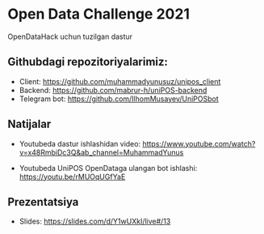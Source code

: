 # Open Data Challenge 2021

OpenDataHack uchun tuzilgan dastur

## Githubdagi repozitoriyalarimiz:

-   Client: https://github.com/muhammadyunusuz/unipos_client
-   Backend: https://github.com/mabrur-h/uniPOS-backend
-   Telegram bot: https://github.com/IlhomMusayev/UniPOSbot

## Natijalar

-   Youtubeda dastur ishlashidan video:
    https://www.youtube.com/watch?v=x48RmbiDc3Q&ab_channel=MuhammadYunus

-   Youtubeda UniPOS OpenDataga ulangan bot ishlashi: https://youtu.be/rMUOqUGfYaE

## Prezentatsiya

-   Slides: https://slides.com/d/Y1wUXkI/live#/13